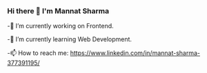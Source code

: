 ### Hi there 👋 I'm Mannat Sharma

<!--
**Mannat-Sharma/Mannat-Sharma** is a ✨ _special_ ✨ repository because its `README.md` (this file) appears on your GitHub profile.

Here are some ideas to get you started:

- 🔭 I’m currently working on Frontend
- 🌱 I’m currently learning Web Development
- 👯 I’m looking to collaborate on ...
- 🤔 I’m looking for help with ...
- 💬 Ask me about ...
- 📫 How to reach me: https://www.linkedin.com/in/mannat-sharma-377391195/
- 😄 Pronouns: ...
- ⚡ Fun fact: ...
-->
-🔭 I’m currently working on Frontend.

-🌱 I’m currently learning Web Development.

-📫 How to reach me: https://www.linkedin.com/in/mannat-sharma-377391195/
